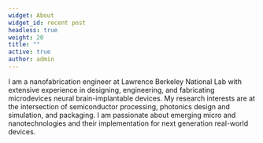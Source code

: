 ```yaml
---
widget: About
widget_id: recent post
headless: true
weight: 20
title: ""
active: true
author: admin
---
```

I am a nanofabrication engineer at Lawrence Berkeley National Lab with extensive experience in designing, engineering, and fabricating microdevices neural brain-implantable devices. My research interests are at the intersection of semiconductor processing, photonics design and simulation, and packaging. I am passionate about emerging micro and nanotechnologies and their implementation for next generation real-world devices.